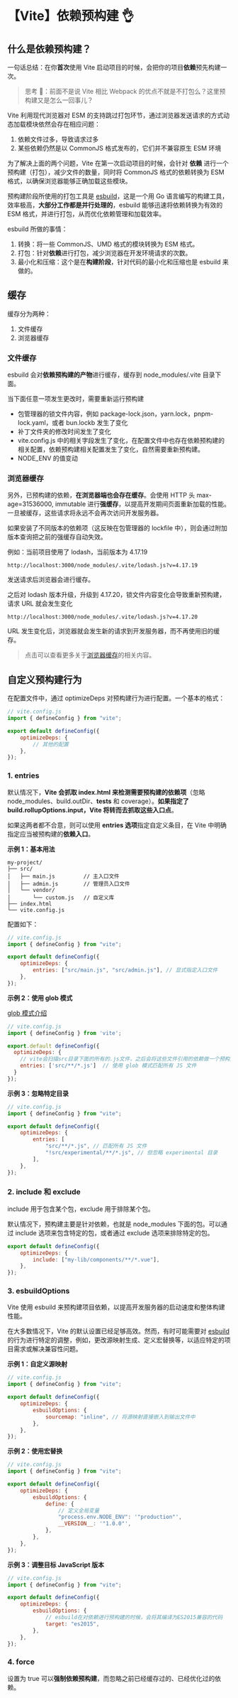 # 【Vite】依赖预构建 👌

## 什么是依赖预构建？

一句话总结：在你**首次**使用 Vite 启动项目的时候，会把你的项目**依赖**预先构建一次。

> 思考 🤔：前面不是说 Vite 相比 Webpack 的优点不就是不打包么？这里预构建又是怎么一回事儿？

Vite 利用现代浏览器对 ESM 的支持跳过打包环节，通过浏览器发送请求的方式动态加载模块依然会存在相应问题：

1. 依赖文件过多，导致请求过多
2. 某些依赖仍然是以 CommonJS 格式发布的，它们并不兼容原生 ESM 环境

为了解决上面的两个问题，Vite 在第一次启动项目的时候，会针对 **依赖** 进行一个预构建（打包），减少文件的数量，同时将 CommonJS 格式的依赖转换为 ESM 格式，以确保浏览器能够正确加载这些模块。

预构建阶段所使用的打包工具是 [esbuild](https://esbuild.github.io/)，这是一个用 Go 语言编写的构建工具，效率极高，**大部分工作都是并行处理的**，esbuild 能够迅速将依赖转换为有效的 ESM 格式，并进行打包，从而优化依赖管理和加载效率。

esbuild 所做的事情：

1. 转换：将一些 CommonJS、UMD 格式的模块转换为 ESM 格式。
2. 打包：针对**依赖**进行打包，减少浏览器在开发环境请求的次数。
3. 最小化和压缩：这个是在**构建阶段**，针对代码的最小化和压缩也是 esbuild 来做的。

## 缓存

缓存分为两种：

1. 文件缓存
2. 浏览器缓存

### 文件缓存

esbuild 会对**依赖预构建的产物**进行缓存，缓存到 node_modules/.vite 目录下面。

当下面任意一项发生更改时，需要重新运行预构建

-   包管理器的锁文件内容，例如 package-lock.json，yarn.lock，pnpm-lock.yaml，或者 bun.lockb 发生了变化
-   补丁文件夹的修改时间发生了变化
-   vite.config.js 中的相关字段发生了变化，在配置文件中也存在依赖预构建的相关配置，依赖预构建相关配置发生了变化，自然需要重新预构建。
-   NODE_ENV 的值变动

### 浏览器缓存

另外，已预构建的依赖，**在浏览器端也会存在缓存**。会使用 HTTP 头 max-age=31536000, immutable 进行**强缓存**，以提高开发期间页面重新加载的性能。一旦被缓存，这些请求将永远不会再次访问开发服务器。

如果安装了不同版本的依赖项（这反映在包管理器的 lockfile 中），则会通过附加版本查询把之前的强缓存自动失效。

例如：当前项目使用了 lodash，当前版本为 4.17.19

```
http://localhost:3000/node_modules/.vite/lodash.js?v=4.17.19
```

发送请求后浏览器会进行缓存。

之后对 lodash 版本升级，升级到 4.17.20，锁文件内容变化会导致重新预构建，请求 URL 就会发生变化

```
http://localhost:3000/node_modules/.vite/lodash.js?v=4.17.20
```

URL 发生变化后，浏览器就会发生新的请求到开发服务器，而不再使用旧的缓存。

> 点击可以查看更多关于[浏览器缓存](/interview/browser/06浏览器缓存.md)的相关内容。

## 自定义预构建行为

在配置文件中，通过 optimizeDeps 对预构建行为进行配置。一个基本的格式：

```js
// vite.config.js
import { defineConfig } from "vite";

export default defineConfig({
    optimizeDeps: {
        // 其他的配置
    },
});
```

### 1. entries

默认情况下，**Vite 会抓取 index.html 来检测需要预构建的依赖项**（忽略 node_modules、build.outDir、**tests** 和 coverage）。**如果指定了 build.rollupOptions.input，Vite 将转而去抓取这些入口点**。

如果这两者都不合意，则可以使用 **entries 选项**指定自定义条目，在 Vite 中明确指定应当被预构建的**依赖入口**。

**示例 1：基本用法**

```
my-project/
├── src/
│   ├── main.js         // 主入口文件
│   ├── admin.js        // 管理员入口文件
│   └── vendor/
│       └── custom.js   // 自定义库
├── index.html
└── vite.config.js
```

配置如下：

```js
// vite.config.js
import { defineConfig } from "vite";

export default defineConfig({
    optimizeDeps: {
        entries: ["src/main.js", "src/admin.js"], // 显式指定入口文件
    },
});
```

**示例 2：使用 glob 模式**

[glob 模式介绍](https://juejin.cn/post/6844904077801816077)

```js
// vite.config.js
import { defineConfig } from 'vite';

export.default defineConfig({
  optimizeDeps: {
    // vite会扫描src目录下面的所有的.js文件，之后会将这些文件引用的依赖做一个预构建处理
    entries: ['src/**/*.js']  // 使用 glob 模式匹配所有 JS 文件
  }
});
```

**示例 3：忽略特定目录**

```js
// vite.config.js
import { defineConfig } from "vite";

export default defineConfig({
    optimizeDeps: {
        entries: [
            "src/**/*.js", // 匹配所有 JS 文件
            "!src/experimental/**/*.js", // 但忽略 experimental 目录
        ],
    },
});
```

### 2. include 和 exclude

include 用于包含某个包，exclude 用于排除某个包。

默认情况下，预构建主要是针对依赖，也就是 node_modules 下面的包。可以通过 include 选项来包含特定的包，或者通过 exclude 选项来排除特定的包。

```js
export default defineConfig({
    optimizeDeps: {
        include: ["my-lib/components/**/*.vue"],
    },
});
```

### 3. esbuildOptions

Vite 使用 esbuild 来预构建项目依赖，以提高开发服务器的启动速度和整体构建性能。

在大多数情况下，Vite 的默认设置已经足够高效。然而，有时可能需要对 [esbuild](https://esbuild.github.io/) 的行为进行特定的调整，例如，更改源映射生成、定义宏替换等，以适应特定的项目需求或解决兼容性问题。

**示例 1：自定义源映射**

```js
// vite.config.js
import { defineConfig } from "vite";

export default defineConfig({
    optimizeDeps: {
        esbuildOptions: {
            sourcemap: "inline", // 将源映射直接嵌入到输出文件中
        },
    },
});
```

**示例 2：使用宏替换**

```js
// vite.config.js
import { defineConfig } from "vite";

export default defineConfig({
    optimizeDeps: {
        esbuildOptions: {
            define: {
                // 定义全局变量
                "process.env.NODE_ENV": '"production"',
                __VERSION__: '"1.0.0"',
            },
        },
    },
});
```

**示例 3：调整目标 JavaScript 版本**

```js
// vite.config.js
import { defineConfig } from "vite";

export default defineConfig({
    optimizeDeps: {
        esbuildOptions: {
            // esbuild在对依赖进行预构建的时候，会将其编译为ES2015兼容的代码
            target: "es2015",
        },
    },
});
```

### 4. force

设置为 true 可以**强制依赖预构建**，而忽略之前已经缓存过的、已经优化过的依赖。
